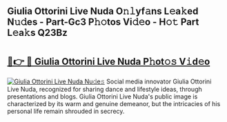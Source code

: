 ## Giulia Ottorini Live Nuda O𝚗𝚕yf𝚊ns L𝚎a𝚔ed N𝚞𝚍es - Part-Gc3 P𝚑𝚘tos Vi𝚍𝚎o - H𝚘𝚝 Part L𝚎a𝚔s Q23Bz

# <h2><a href="http://kf54uy4.oniu.top/?m=Giulia+Ottorini+Live+Nuda">🔗👉 🔴 Giulia Ottorini Live Nuda P𝚑ot𝚘𝚜 V𝚒d𝚎o</a></h2>

[![Giulia Ottorini Live Nuda Nu𝚍e𝚜](https://i.imgur.com/0qMVB7G.gif)](http://kf54uy4.oniu.top/?m=Giulia+Ottorini+Live+Nuda)
Social media innovator Giulia Ottorini Live Nuda, recognized for sharing dance and lifestyle ideas, through presentations and blogs. Giulia Ottorini Live Nuda's public image is characterized by its warm and genuine demeanor, but the intricacies of his personal life remain shrouded in secrecy.  
